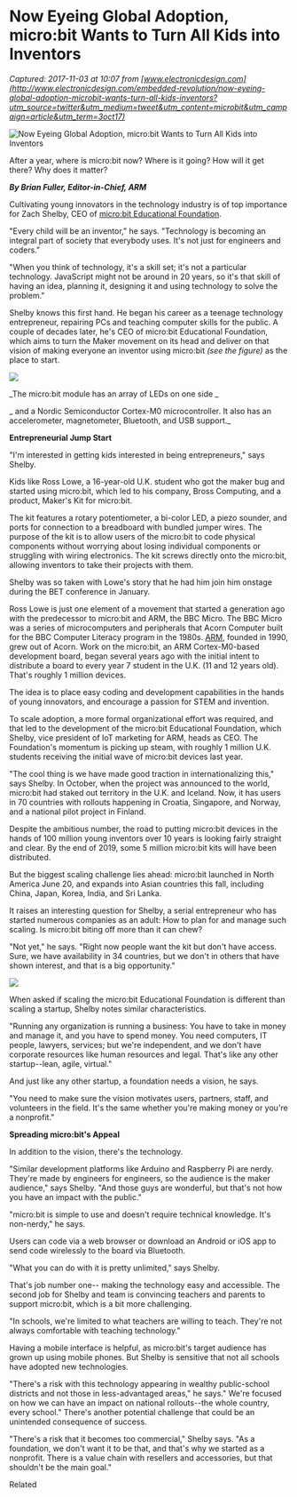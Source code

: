 # Now Eyeing Global Adoption, micro:bit Wants to Turn All Kids into Inventors

_Captured: 2017-11-03 at 10:07 from [www.electronicdesign.com](http://www.electronicdesign.com/embedded-revolution/now-eyeing-global-adoption-microbit-wants-turn-all-kids-inventors?utm_source=twitter&utm_medium=tweet&utm_content=microbit&utm_campaign=article&utm_term=3oct17)_

![Now Eyeing Global Adoption, micro:bit Wants to Turn All Kids into Inventors](http://www.electronicdesign.com/sites/electronicdesign.com/files/styles/article_featured_standard/public/microbit_Promo.jpg?itok=TGnhTMjb)

After a year, where is micro:bit now? Where is it going? How will it get there? Why does it matter?

_**By Brian Fuller, Editor-in-Chief, ARM**_

Cultivating young innovators in the technology industry is of top importance for Zach Shelby, CEO of [micro:bit Educational Foundation](http://microbit.org/about/).

"Every child will be an inventor," he says. "Technology is becoming an integral part of society that everybody uses. It's not just for engineers and coders."

"When you think of technology, it's a skill set; it's not a particular technology. JavaScript might not be around in 20 years, so it's that skill of having an idea, planning it, designing it and using technology to solve the problem."

Shelby knows this first hand. He began his career as a teenage technology entrepreneur, repairing PCs and teaching computer skills for the public. A couple of decades later, he's CEO of micro:bit Educational Foundation, which aims to turn the Maker movement on its head and deliver on that vision of making everyone an inventor using micro:bit _(see the figure)_ as the place to start.

![](http://www.electronicdesign.com/sites/electronicdesign.com/files/microbit_Fig.gif)

_The micro:bit module has an array of LEDs on one side _

_ and a Nordic Semiconductor Cortex-M0 microcontroller. It also has an accelerometer, magnetometer, Bluetooth, and USB support._

**Entrepreneurial Jump Start**

"I'm interested in getting kids interested in being entrepreneurs," says Shelby.

Kids like Ross Lowe, a 16-year-old U.K. student who got the maker bug and started using micro:bit, which led to his company, Bross Computing, and a product, Maker's Kit for micro:bit.

The kit features a rotary potentiometer, a bi-color LED, a piezo sounder, and ports for connection to a breadboard with bundled jumper wires. The purpose of the kit is to allow users of the micro:bit to code physical components without worrying about losing individual components or struggling with wiring electronics. The kit screws directly onto the micro:bit, allowing inventors to take their projects with them.

Shelby was so taken with Lowe's story that he had him join him onstage during the BET conference in January.

Ross Lowe is just one element of a movement that started a generation ago with the predecessor to micro:bit and ARM, the BBC Micro. The BBC Micro was a series of microcomputers and peripherals that Acorn Computer built for the BBC Computer Literacy program in the 1980s. [ARM](http://sourceesb.com/arminc/distributors-and-vendors), founded in 1990, grew out of Acorn. Work on the micro:bit, an ARM Cortex-M0-based development board, began several years ago with the initial intent to distribute a board to every year 7 student in the U.K. (11 and 12 years old). That's roughly 1 million devices.

The idea is to place easy coding and development capabilities in the hands of young innovators, and encourage a passion for STEM and invention.

To scale adoption, a more formal organizational effort was required, and that led to the development of the micro:bit Educational Foundation, which Shelby, vice president of IoT marketing for ARM, heads as CEO. The Foundation's momentum is picking up steam, with roughly 1 million U.K. students receiving the initial wave of micro:bit devices last year.

"The cool thing is we have made good traction in internationalizing this," says Shelby. In October, when the project was announced to the world, micro:bit had staked out territory in the U.K. and Iceland. Now, it has users in 70 countries with rollouts happening in Croatia, Singapore, and Norway, and a national pilot project in Finland.

Despite the ambitious number, the road to putting micro:bit devices in the hands of 100 million young inventors over 10 years is looking fairly straight and clear. By the end of 2019, some 5 million micro:bit kits will have been distributed.

But the biggest scaling challenge lies ahead: micro:bit launched in North America June 20, and expands into Asian countries this fall, including China, Japan, Korea, India, and Sri Lanka.

It raises an interesting question for Shelby, a serial entrepreneur who has started numerous companies as an adult: How to plan for and manage such scaling. Is micro:bit biting off more than it can chew?

"Not yet," he says. "Right now people want the kit but don't have access. Sure, we have availability in 34 countries, but we don't in others that have shown interest, and that is a big opportunity."

![](http://www.electronicdesign.com/sites/electronicdesign.com/files/microbit_class.jpg)

When asked if scaling the micro:bit Educational Foundation is different than scaling a startup, Shelby notes similar characteristics.

"Running any organization is running a business: You have to take in money and manage it, and you have to spend money. You need computers, IT people, lawyers, services; but we're independent, and we don't have corporate resources like human resources and legal. That's like any other startup--lean, agile, virtual."

And just like any other startup, a foundation needs a vision, he says.

"You need to make sure the vision motivates users, partners, staff, and volunteers in the field. It's the same whether you're making money or you're a nonprofit."

**Spreading micro:bit's Appeal**

In addition to the vision, there's the technology.

"Similar development platforms like Arduino and Raspberry Pi are nerdy. They're made by engineers for engineers, so the audience is the maker audience," says Shelby. "And those guys are wonderful, but that's not how you have an impact with the public."

"micro:bit is simple to use and doesn't require technical knowledge. It's non-nerdy," he says.

Users can code via a web browser or download an Android or iOS app to send code wirelessly to the board via Bluetooth.

"What you can do with it is pretty unlimited," says Shelby.

That's job number one-- making the technology easy and accessible. The second job for Shelby and team is convincing teachers and parents to support micro:bit, which is a bit more challenging.

"In schools, we're limited to what teachers are willing to teach. They're not always comfortable with teaching technology."

Having a mobile interface is helpful, as micro:bit's target audience has grown up using mobile phones. But Shelby is sensitive that not all schools have adopted new technologies.

"There's a risk with this technology appearing in wealthy public-school districts and not those in less-advantaged areas," he says." We're focused on how we can have an impact on national rollouts--the whole country, every school." There's another potential challenge that could be an unintended consequence of success.

"There's a risk that it becomes too commercial," Shelby says. "As a foundation, we don't want it to be that, and that's why we started as a nonprofit. There is a value chain with resellers and accessories, but that shouldn't be the main goal."

Related
